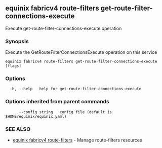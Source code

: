 ## equinix fabricv4 route-filters get-route-filter-connections-execute

Execute get-route-filter-connections-execute operation

### Synopsis

Execute the GetRouteFilterConnectionsExecute operation on this service

```
equinix fabricv4 route-filters get-route-filter-connections-execute [flags]
```

### Options

```
  -h, --help   help for get-route-filter-connections-execute
```

### Options inherited from parent commands

```
      --config string   config file (default is $HOME/equinix/equinix.yaml)
```

### SEE ALSO

* [equinix fabricv4 route-filters](equinix_fabricv4_route-filters.md)	 - Manage route-filters resources

